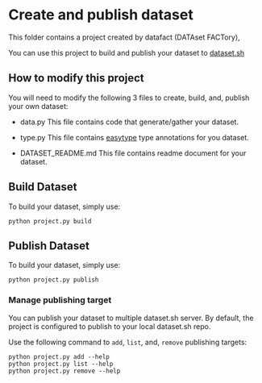 # Create and publish dataset

This folder contains a project created by datafact (DATAset FACTory),

You can use this project to build and publish your dataset to [dataset.sh](https://dataset.sh)

## How to modify this project

You will need to modify the following 3 files to create, build, and, publish your own dataset:

* data.py
  This file contains code that generate/gather your dataset.

* type.py
  This file contains [easytype](https://doc.dataset.sh/typing) type annotations for you dataset.

* DATASET_README.md
  This file contains readme document for your dataset.

## Build Dataset

To build your dataset, simply use:

```shell
python project.py build
```

## Publish Dataset

To build your dataset, simply use:

```shell
python project.py publish
```

### Manage publishing target

You can publish your dataset to multiple dataset.sh server. By default, the project is configured to publish to your
local dataset.sh repo.

Use the following command to `add`, `list`, and, `remove` publishing targets:

```shell
python project.py add --help
python project.py list --help
python project.py remove --help
```